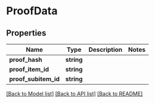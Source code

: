 # ProofData

## Properties
Name | Type | Description | Notes
------------ | ------------- | ------------- | -------------
**proof_hash** | **string** |  | 
**proof_item_id** | **string** |  | 
**proof_subitem_id** | **string** |  | 

[[Back to Model list]](../README.md#documentation-for-models) [[Back to API list]](../README.md#documentation-for-api-endpoints) [[Back to README]](../README.md)


